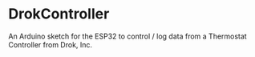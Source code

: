 # DrokController
An Arduino sketch for the ESP32  to control / log data from a Thermostat Controller from Drok, Inc.
